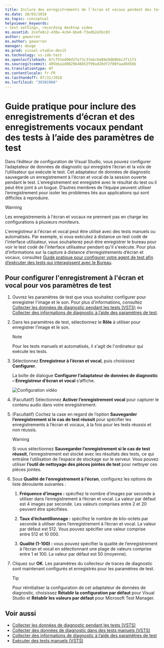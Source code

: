 ```yaml
---
title: Inclure des enregistrements de l’écran et vocaux pendant des tests à l’aide des paramètres de test dans Visual Studio
ms.date: 10/03/2016
ms.topic: conceptual
helpviewer_keywords:
- test settings, recording desktop video
ms.assetid: 2cefe8c2-430a-4cb4-bbe0-f3edb2e5bc03
author: gewarren
ms.author: gewarren
manager: douge
ms.prod: visual-studio-dev15
ms.technology: vs-ide-test
ms.openlocfilehash: 6fcf55ed90d2fe73c37ebc6d88e9d88bbc3f11f3
ms.sourcegitcommit: 495bba1d8029646653f99ad20df2f80faad8d58b
ms.translationtype: HT
ms.contentlocale: fr-FR
ms.lasthandoff: 07/31/2018
ms.locfileid: "39381968"
---
```

# <a name="how-to-include-recordings-of-the-screen-and-voice-during-tests-using-test-settings"></a>Guide pratique pour inclure des enregistrements d’écran et des enregistrements vocaux pendant des tests à l’aide des paramètres de test

Dans l’éditeur de configuration de Visual Studio, vous pouvez configurer l’adaptateur de données de diagnostic qui enregistre l’écran et la voix de l’utilisateur qui exécute le test. Cet adaptateur de données de diagnostic sauvegarde un enregistrement à l'écran et vocal de la session ouverte pendant le test. L'enregistrement est enregistré avec le résultat du test ou il peut être joint à un bogue. D’autres membres de l’équipe peuvent utiliser l’enregistrement pour isoler les problèmes liés aux applications qui sont difficiles à reproduire.

> [!WARNING]
> Les enregistrements à l'écran et vocaux ne prennent pas en charge les configurations à plusieurs moniteurs.

L'enregistreur à l'écran et vocal peut être utilisé avec des tests manuels ou automatisés. Par exemple, si vous exécutez à distance un test codé de l'interface utilisateur, vous souhaiterez peut-être enregistrer le bureau pour voir le test codé de l'interface utilisateur pendant qu'il s'exécute. Pour plus d’informations sur la capture à distance d’enregistrements d’écran et vocaux, consultez [Guide pratique pour configurer votre agent de test afin d’exécuter des tests qui interagissent avec le Bureau](../test/how-to-set-up-your-test-agent-to-run-tests-that-interact-with-the-desktop.md).

## <a name="to-configure-screen-and-voice-recording-for-your-test-settings"></a>Pour configurer l'enregistrement à l'écran et vocal pour vos paramètres de test

1.  Ouvrez les paramètres de test que vous souhaitez configurer pour enregistrer l'image et le son. Pour plus d’informations, consultez [Collecter les données de diagnostic pendant les tests (VSTS)](/vsts/manual-test/collect-diagnostic-data) ou [Collecter des informations de diagnostic à l’aide des paramètres de test](../test/collect-diagnostic-information-using-test-settings.md).

2.  Dans les paramètres de test, sélectionnez le **Rôle** à utiliser pour enregistrer l’image et le son.

    > [!NOTE]
    > Pour les tests manuels et automatisés, il s'agit de l'ordinateur qui exécute les tests.

3.  Sélectionnez **Enregistreur à l’écran et vocal**, puis choisissez **Configurer**.

     La boîte de dialogue **Configurer l’adaptateur de données de diagnostic – Enregistreur d’écran et vocal** s’affiche.

     ![Configuration vidéo](../test/media/testsettingvideoconfiggdr.png)

4.  (Facultatif) Sélectionnez **Activer l’enregistrement vocal** pour capturer le contenu audio dans votre enregistrement.

5.  (Facultatif) Cochez la case en regard de l’option **Sauvegarder l’enregistrement si le cas de test réussit** pour spécifier les enregistrements à l’écran et vocaux, à la fois pour les tests réussis et non réussis.

    > [!WARNING]
    > Si vous sélectionnez **Sauvegarder l’enregistrement si le cas de test réussit**, l’enregistrement est stocké avec les résultats des tests, ce qui entraîne l’utilisation de l’espace de stockage sur le serveur. Vous pouvez utiliser **l’outil de nettoyage des pièces jointes de test** pour nettoyer ces pièces jointes.

6.  Sous **Qualité de l’enregistrement à l’écran**, configurez les options de liste déroulante suivantes :

    1.  **Fréquence d’images :** spécifiez le nombre d’images par seconde à utiliser dans l’enregistrement à l’écran et vocal. La valeur par défaut est 4 images par seconde. Les valeurs comprises entre 2 et 20 peuvent être spécifiées.

    2.  **Taux d’échantillonnage :** spécifiez le nombre de kilo-octets par seconde à utiliser dans l’enregistrement à l’écran et vocal. La valeur par défaut est 512. Vous pouvez spécifier une valeur comprise entre 512 et 10 000.

    3.  **Qualité (1-100) :** vous pouvez spécifier la qualité de l’enregistrement à l’écran et vocal en sélectionnant une plage de valeurs comprise entre 1 et 100. La valeur par défaut est 50 (moyenne).

7.  Cliquez sur **OK**. Les paramètres du collecteur de traces de diagnostic sont maintenant configurés et enregistrés pour les paramètres de test.

    > [!TIP]
    > Pour réinitialiser la configuration de cet adaptateur de données de diagnostic, choisissez **Rétablir la configuration par défaut** pour Visual Studio et **Rétablir les valeurs par défaut** pour Microsoft Test Manager.

## <a name="see-also"></a>Voir aussi

- [Collecter les données de diagnostic pendant les tests (VSTS)](/vsts/manual-test/collect-diagnostic-data)
- [Collecter des données de diagnostic dans des tests manuels (VSTS)](/vsts/manual-test/mtm/collect-more-diagnostic-data-in-manual-tests)
- [Collecter des informations de diagnostic à l’aide des paramètres de test](../test/collect-diagnostic-information-using-test-settings.md)
- [Exécuter des tests manuels (VSTS)](/vsts/manual-test/getting-started/run-manual-tests)